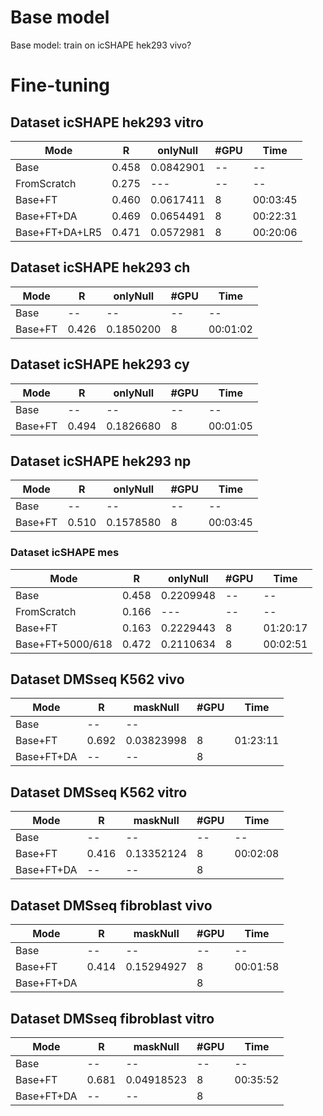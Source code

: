 

# Base model

Base model:  train on icSHAPE hek293 vivo?


# Fine-tuning

## Dataset icSHAPE hek293 vitro

| Mode              | R     | onlyNull  | #GPU | Time     |
| ----------------- | ----- | --------- | ---- | -------- |
| Base              | 0.458 | 0.0842901 | --   | --       |
| FromScratch       | 0.275 | ---       | --   | --       |
| Base+FT           | 0.460 | 0.0617411 | 8    | 00:03:45 |
| Base+FT+DA        | 0.469 | 0.0654491 | 8    | 00:22:31 |
| Base+FT+DA+LR5    | 0.471 | 0.0572981 | 8    | 00:20:06 |

## Dataset icSHAPE hek293 ch

| Mode              | R     | onlyNull  | #GPU | Time     |
| ----------------- | ----- | --------- | ---- | -------- |
| Base              | --    | --        | --   | --       |
| Base+FT           | 0.426 | 0.1850200 | 8    | 00:01:02 |

## Dataset icSHAPE hek293 cy

| Mode              | R     | onlyNull  | #GPU | Time     |
| ----------------- | ----- | --------- | ---- | -------- |
| Base              | --    | --        | --   | --       |
| Base+FT           | 0.494 | 0.1826680 | 8    | 00:01:05 |

## Dataset icSHAPE hek293 np

| Mode              | R     | onlyNull  | #GPU | Time     |
| ----------------- | ----- | --------- | ---- | -------- |
| Base              | --    | --        | --   | --       |
| Base+FT           | 0.510 | 0.1578580 | 8    | 00:03:45 |

### Dataset icSHAPE mes

| Mode             | R     | onlyNull  | #GPU | Time     |
| ---------------- | ----- | --------- | ---- | -------- |
| Base             | 0.458 | 0.2209948 | --   | --       |
| FromScratch      | 0.166 | ---       | --   | --       |
| Base+FT          | 0.163 | 0.2229443 | 8    | 01:20:17 |
| Base+FT+5000/618 | 0.472 | 0.2110634 | 8    | 00:02:51 |


## Dataset DMSseq K562 vivo

| Mode       | R     | maskNull   | #GPU | Time     |
| ---------- | ----- | ---------- | ---- | -------- |
| Base       | --    | --         |      |          |
| Base+FT    | 0.692 | 0.03823998 | 8    | 01:23:11 |
| Base+FT+DA | --    | --         | 8    |          |



## Dataset DMSseq K562 vitro

| Mode       | R     | maskNull   | #GPU | Time     |
| ---------- | ----- | ---------- | ---- | -------- |
| Base       | --    | --         | --   | --       |
| Base+FT    | 0.416 | 0.13352124 | 8    | 00:02:08 |
| Base+FT+DA | --    | --         | 8    |          |

## Dataset DMSseq fibroblast vivo

| Mode       | R     | maskNull   | #GPU | Time     |
| ---------- | ----- | ---------- | ---- | -------- |
| Base       | --    | --         | --   | --       |
| Base+FT    | 0.414 | 0.15294927 | 8    | 00:01:58 |
| Base+FT+DA |       |            | 8    |          |

## Dataset DMSseq fibroblast vitro

| Mode       | R     | maskNull   | #GPU | Time     |
| ---------- | ----- | ---------- | ---- | -------- |
| Base       | --    | --         | --   | --       |
| Base+FT    | 0.681 | 0.04918523 | 8    | 00:35:52 |
| Base+FT+DA | --    | --         | 8    |          |


